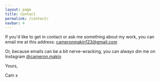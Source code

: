 ```yaml
---
layout: page
title: Contact
permalink: /contact/
navbar: 4
---
```


If you'd like to get in contact or ask me something about my work, you can email me at this address: [cameronmakin123@gmail.com](mailto:cameronmakin123@gmail.com)

Or, because emails can be a bit nerve-wracking, you can always dm me on Instagram [@cameron.makin](https://www.instagram.com/cameron.makin/)

Yours,

Cam x
